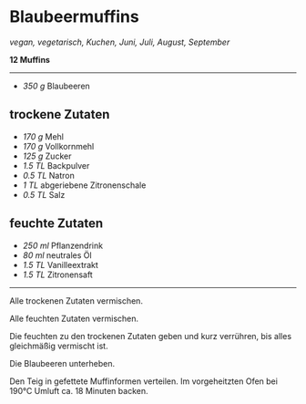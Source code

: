 # Blaubeermuffins

*vegan, vegetarisch, Kuchen, Juni, Juli, August, September*

**12 Muffins**

---

- *350 g* Blaubeeren

## trockene Zutaten

- *170 g* Mehl
- *170 g* Vollkornmehl
- *125 g* Zucker
- *1.5 TL* Backpulver
- *0.5 TL* Natron
- *1 TL* abgeriebene Zitronenschale
- *0.5 TL* Salz

## feuchte Zutaten

- *250 ml* Pflanzendrink
- *80 ml* neutrales Öl
- *1.5 TL* Vanilleextrakt
- *1.5 TL* Zitronensaft

---

Alle trockenen Zutaten vermischen.

Alle feuchten Zutaten vermischen.

Die feuchten zu den trockenen Zutaten geben und kurz verrühren, bis alles gleichmäßig vermischt ist.

Die Blaubeeren unterheben.

Den Teig in gefettete Muffinformen verteilen. Im vorgeheitzten Ofen bei 190°C Umluft ca. 18 Minuten backen. 
